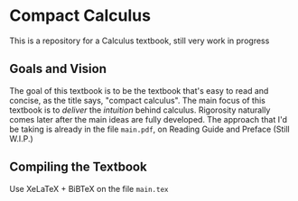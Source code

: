 # Compact Calculus

This is a repository for a Calculus textbook, still very work in progress

## Goals and Vision

The goal of this textbook is to be the textbook that's easy to read and concise, as the title says, "compact calculus".
The main focus of this textbook is to *deliver* the *intuition* behind calculus. Rigorosity naturally comes later after the main ideas are fully developed.
The approach that I'd be taking is already in the file `main.pdf`, on Reading Guide and Preface (Still W.I.P.)

## Compiling the Textbook

Use XeLaTeX + BiBTeX on the file `main.tex`
